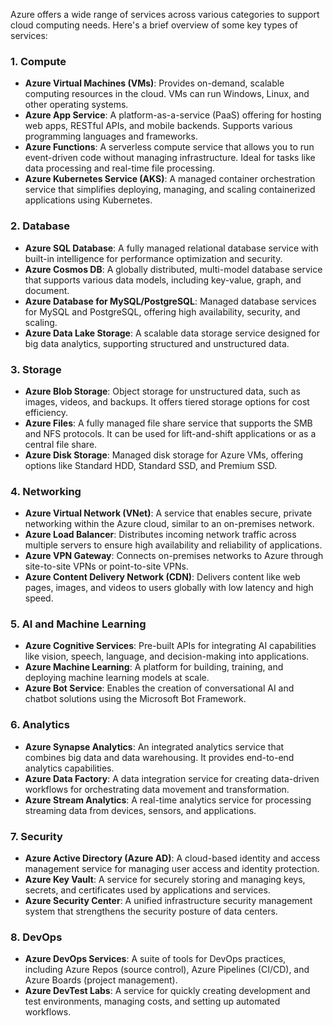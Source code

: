 Azure offers a wide range of services across various categories to support cloud computing needs. Here's a brief overview of some key types of services:

### **1. Compute**
- **Azure Virtual Machines (VMs)**: Provides on-demand, scalable computing resources in the cloud. VMs can run Windows, Linux, and other operating systems.
- **Azure App Service**: A platform-as-a-service (PaaS) offering for hosting web apps, RESTful APIs, and mobile backends. Supports various programming languages and frameworks.
- **Azure Functions**: A serverless compute service that allows you to run event-driven code without managing infrastructure. Ideal for tasks like data processing and real-time file processing.
- **Azure Kubernetes Service (AKS)**: A managed container orchestration service that simplifies deploying, managing, and scaling containerized applications using Kubernetes.

### **2. Database**
- **Azure SQL Database**: A fully managed relational database service with built-in intelligence for performance optimization and security.
- **Azure Cosmos DB**: A globally distributed, multi-model database service that supports various data models, including key-value, graph, and document.
- **Azure Database for MySQL/PostgreSQL**: Managed database services for MySQL and PostgreSQL, offering high availability, security, and scaling.
- **Azure Data Lake Storage**: A scalable data storage service designed for big data analytics, supporting structured and unstructured data.

### **3. Storage**
- **Azure Blob Storage**: Object storage for unstructured data, such as images, videos, and backups. It offers tiered storage options for cost efficiency.
- **Azure Files**: A fully managed file share service that supports the SMB and NFS protocols. It can be used for lift-and-shift applications or as a central file share.
- **Azure Disk Storage**: Managed disk storage for Azure VMs, offering options like Standard HDD, Standard SSD, and Premium SSD.

### **4. Networking**
- **Azure Virtual Network (VNet)**: A service that enables secure, private networking within the Azure cloud, similar to an on-premises network.
- **Azure Load Balancer**: Distributes incoming network traffic across multiple servers to ensure high availability and reliability of applications.
- **Azure VPN Gateway**: Connects on-premises networks to Azure through site-to-site VPNs or point-to-site VPNs.
- **Azure Content Delivery Network (CDN)**: Delivers content like web pages, images, and videos to users globally with low latency and high speed.

### **5. AI and Machine Learning**
- **Azure Cognitive Services**: Pre-built APIs for integrating AI capabilities like vision, speech, language, and decision-making into applications.
- **Azure Machine Learning**: A platform for building, training, and deploying machine learning models at scale.
- **Azure Bot Service**: Enables the creation of conversational AI and chatbot solutions using the Microsoft Bot Framework.

### **6. Analytics**
- **Azure Synapse Analytics**: An integrated analytics service that combines big data and data warehousing. It provides end-to-end analytics capabilities.
- **Azure Data Factory**: A data integration service for creating data-driven workflows for orchestrating data movement and transformation.
- **Azure Stream Analytics**: A real-time analytics service for processing streaming data from devices, sensors, and applications.

### **7. Security**
- **Azure Active Directory (Azure AD)**: A cloud-based identity and access management service for managing user access and identity protection.
- **Azure Key Vault**: A service for securely storing and managing keys, secrets, and certificates used by applications and services.
- **Azure Security Center**: A unified infrastructure security management system that strengthens the security posture of data centers.

### **8. DevOps**
- **Azure DevOps Services**: A suite of tools for DevOps practices, including Azure Repos (source control), Azure Pipelines (CI/CD), and Azure Boards (project management).
- **Azure DevTest Labs**: A service for quickly creating development and test environments, managing costs, and setting up automated workflows.